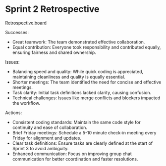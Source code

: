 # Sprint 2 Retrospective

[Retrospective board](https://edu.flinga.fi/s/EJ9ZG3T)

Successes:

- Great teamwork: The team demonstrated effective collaboration.
- Equal contribution: Everyone took responsibility and contributed equally, ensuring fairness and shared ownership.

Issues:

- Balancing speed and quality: While quick coding is appreciated, maintaining cleanliness and quality is equally essential.
- Shorter meetings: The team identified the need for concise and effective meetings.
- Task clarity: Initial task definitions lacked clarity, causing confusion.
- Technical challenges: Issues like merge conflicts and blockers impacted the workflow.

Actions:

- Consistent coding standards: Maintain the same code style for continuity and ease of collaboration.
- Brief Friday meetings: Schedule a 5-10 minute check-in meeting every Friday for alignment and updates.
- Clear task definitions: Ensure tasks are clearly defined at the start of Sprint 3 to avoid ambiguity.
- Enhanced communication: Focus on improving group chat communication for better coordination and faster resolutions.